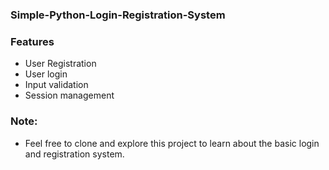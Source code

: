 ### Simple-Python-Login-Registration-System

### Features
- User Registration
- User login
- Input validation
- Session management

### Note:
- Feel free to clone and explore this project to learn about the basic login and registration system.


